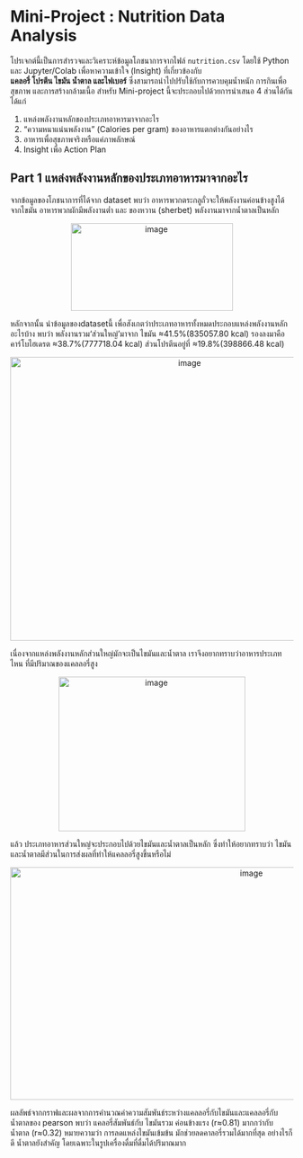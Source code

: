 # Mini-Project : Nutrition Data Analysis
โปรเจกต์นี้เป็นการสำรวจและวิเคราะห์ข้อมูลโภชนาการจากไฟล์ `nutrition.csv`  โดยใช้ Python และ Jupyter/Colab เพื่อหาความเข้าใจ (Insight) ที่เกี่ยวข้องกับ  
**แคลอรี่ โปรตีน ไขมัน น้ำตาล และไฟเบอร์**  ซึ่งสามารถนำไปปรับใช้กับการควบคุมน้ำหนัก การกินเพื่อสุขภาพ และการสร้างกล้ามเนื้อ
สำหรับ Mini-project นี้จะประกอบไปด้วยการนำเสนอ 4 ส่วนได้กัน ได้แก่
1) แหล่งพลังงานหลักของประเภทอาหารมาจากอะไร
2) “ความหนาแน่นพลังงาน” (Calories per gram) ของอาหารแตกต่างกันอย่างไร
3) อาหารเพื่อสุขภาพจริงหรือแค่ภาพลักษณ์
4) Insight เพื่อ Action Plan

## Part 1 แหล่งพลังงานหลักของประเภทอาหารมาจากอะไร
จากข้อมูลของโภชนาการที่ได้จาก dataset พบว่า อาหารพวกตระกลูถั่วจะให้พลังงานค่อนข้างสูงได้จากไขมัน อาหารพวกผักมีพลังงานต่ำ 
และ ของหวาน (sherbet) พลังงานมาจากน้ำตาลเป็นหลัก

<p align="center">
<img width="288" height="156" alt="image" src="https://github.com/user-attachments/assets/cd87bd89-177b-4484-9b2e-4cae506dddaf" />
</p>

หลักจากนั้น นำข้อมูลของdatasetนี้ เพื่อสังเกตว่าประเภทอาหารทั้งหมดประกอบแหล่งพลังงานหลักอะไรบ้าง พบว่า พลังงานรวม‘ส่วนใหญ่’มาจาก 
ไขมัน ≈41.5%(835057.80 kcal) รองลงมาคือคาร์โบไฮเดรต ≈38.7%(777718.04 kcal)  ส่วนโปรตีนอยู่ที่ ≈19.8%(398866.48 kcal)

<p align="center">
<img width="622" height="505" alt="image" src="https://github.com/user-attachments/assets/98032d6a-2d25-4184-8d04-d5bc803cd16f" />
</p>

เนื่องจากแหล่งพลังงานหลักส่วนใหญ่มักจะเป็นไขมันและน้ำตาล เราจึงอยากทราบว่าอาหารประเภทไหน ที่มีปริมาณของแคลลอรี่สูง

<p align="center">
<img width="332" height="275" alt="image" src="https://github.com/user-attachments/assets/e1f61923-1b78-4fef-90cf-b8ebed304dd0" />
</p>

แล้ว ประเภทอาหารส่วนใหญ่จะประกอบไปด้วยไขมันและน้ำตาลเป็นหลัก ซึ่งทำให้อยากทราบว่า ไขมันและน้ำตาลมีส่วนในการส่งผลที่ทำให้แคลลอรี่สูงขึ้นหรือไม่

<p align="center">
<img width="842" height="414" alt="image" src="https://github.com/user-attachments/assets/9354545e-3b54-45a7-958f-cef8cb708dd4" />
</p>

ผลลัพธ์จากกราฟและผลจากการคำนวณค่าความสัมพันธ์ระหว่างแคลลอรี่กับไขมันและแคลลอรี่กับน้ำตาลของ pearson พบว่า แคลอรี่สัมพันธ์กับ ไขมันรวม ค่อนข้างแรง (r≈0.81) 
มากกว่ากับ น้ำตาล (r≈0.32) หมายความว่า การลดแหล่งไขมันเข้มข้น มักช่วยลดคาลอรี่รวมได้มากที่สุด อย่างไรก็ดี น้ำตาลยังสำคัญ โดยเฉพาะในรูปเครื่องดื่มที่ดื่มได้ปริมาณมาก
